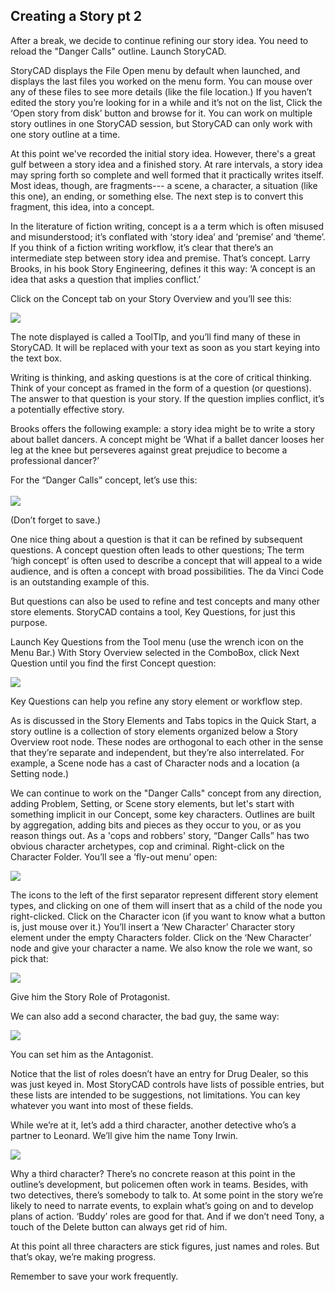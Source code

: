 ## Creating a Story pt 2 ##
After a break, we decide to continue refining our story idea.  You need to reload the "Danger Calls" outline. Launch StoryCAD.  <br/>

 StoryCAD displays the File Open menu by default when launched,  and displays the last files you worked on the menu form. You can mouse over any of these files to see more details (like the file location.) If you haven’t edited the story you’re looking for in a while and it’s not on the list, Click the ‘Open story from disk’ button and browse for it. You can work on multiple story outlines in one StoryCAD session, but StoryCAD can only work with one story outline at a time.  <br/>

At this point we've recorded the initial story idea.  However, there's a great gulf between a story idea and a finished story.  At rare intervals, a story idea may spring forth so complete and well formed that it practically writes itself.  Most ideas, though, are fragments--- a scene, a character, a situation (like this one), an ending, or something else.  The next step is to convert this fragment, this idea, into a concept. <br/>

In the literature of fiction writing, concept is a a term which is often misused and misunderstood; it’s conflated with ‘story idea’ and ‘premise’ and ‘theme’. If you think of a fiction writing workflow, it’s clear that there’s an intermediate step between story idea and premise. That’s concept. Larry Brooks, in his book Story Engineering, defines it this way: ‘A concept is an idea that asks a question that implies conflict.’   <br/>

Click on the Concept tab on your Story Overview and you’ll see this: <br/>

![](Tutorial-2-Concept-Tooltip.png)


The note displayed is called a ToolTIp, and you’ll find many of these in StoryCAD. It will be replaced with your text as soon as you start keying into the text box. <br/>

Writing is thinking, and asking questions is at the core of critical thinking. Think of your concept as framed in the form of a question (or questions). The answer to that question is your story. If the question implies conflict, it’s a potentially effective story.  <br/>

Brooks offers the following example: a story idea might be to write a story about ballet dancers. A concept might be ‘What if a ballet dancer looses her leg at the knee but perseveres against great prejudice to become a professional dancer?’ <br/>

For the “Danger Calls” concept, let’s use this: <br/>
  <br/>
![](Tutorial-2-Concept.png)


(Don’t forget to save.)  <br/>

One nice thing about a question is that it can be refined by subsequent questions. A concept question often leads to other questions; The term ‘high concept’ is often used to describe a concept that will appeal to a wide audience, and is often a concept with broad possibilities. The da Vinci Code is an outstanding example of this. <br/>

But questions can also be used to refine and test concepts and many other store elements. StoryCAD contains a tool, Key Questions, for just  this purpose.  <br/>

Launch Key Questions from the Tool menu (use the wrench icon on the Menu Bar.) With Story Overview selected in the ComboBox, click Next Question until you find the first Concept question: <br/>

![](Tutorial-2-Key-Questions.png)


Key Questions can help you refine any story element or workflow step. <br/>

As is discussed in the Story Elements and Tabs topics in the Quick Start, a story outline is a collection of story elements organized below a Story Overview root node. These nodes are orthogonal to each other in the sense that they’re separate and independent, but they’re also interrelated. For example, a Scene node has a cast of Character nods and a location (a Setting node.)   <br/>

We can continue to work on the "Danger Calls" concept from any direction, adding Problem, Setting, or  Scene story elements, but let's start with something implicit in our Concept, some key characters.  Outlines are built by aggregation, adding bits and pieces as they occur to you, or as you reason things out. As a 'cops and robbers' story,  “Danger Calls”  has two obvious character archetypes, cop and criminal. Right-click on the Character Folder. You’ll see a ‘fly-out menu’ open: <br/>

![](Tutorial-2-Add-Character.png)

The icons to the left of the first separator represent different story element types, and clicking on one of them will insert that as a child of the node you right-clicked. Click on the Character icon (if you want to know what a button is, just mouse over it.) You’ll insert a ‘New Character’ Character story element under the empty Characters folder. Click on the ‘New Character’ node and give your character a name. We also know the role we want, so pick that: <br/>

![](Tutorial-2-Detective-Role.png)

Give him the Story Role of Protagonist. <br/>

We can also add a second character, the bad guy, the same way:  <br/>

![](Tutorial-2-Add-New-Role.png)

You can set him as the Antagonist. <br/>

Notice that the list of roles doesn’t have an entry for Drug Dealer, so this was just keyed in. Most StoryCAD controls have lists of possible entries, but these lists are intended to be suggestions, not limitations. You can key whatever you want into most of these fields. <br/>

While we’re at it, let’s add a third character, another detective who’s a partner to Leonard. We’ll give him the name Tony Irwin. <br/>

![](Tutorial-2-Third-Character.png)

Why a third character? There’s no concrete reason at this point in the outline’s development, but policemen often work in teams. Besides, with two detectives, there’s somebody to talk to. At some point in the story we’re likely to need to narrate events, to explain what’s going on and to develop plans of action. ‘Buddy’ roles are good for that. And if we don’t need Tony, a touch of the Delete button can always get rid of him. <br/>

At this point all three characters are stick figures, just names and roles. But that’s okay, we’re making progress. <br/>

Remember to save your work frequently. <br/>



